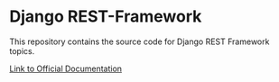 # Django REST-Framework 

This repository contains the source code for Django REST Framework topics.



[Link to Official Documentation](https://www.django-rest-framework.org/)

